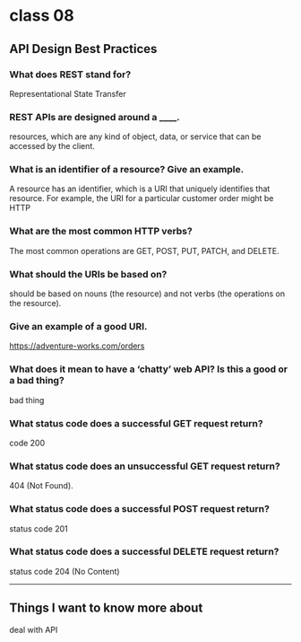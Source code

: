 # class 08

## API Design Best Practices

### What does REST stand for?
 Representational State Transfer
### REST APIs are designed around a ____.
 resources, which are any kind of object, data, or service that can be accessed by the client.
### What is an identifier of a resource? Give an example.
A resource has an identifier, which is a URI that uniquely identifies that resource. For example, the URI for a particular customer order might be HTTP
### What are the most common HTTP verbs?
The most common operations are GET, POST, PUT, PATCH, and DELETE.
### What should the URIs be based on?
should be based on nouns (the resource) and not verbs (the operations on the resource).
### Give an example of a good URI.
https://adventure-works.com/orders
### What does it mean to have a ‘chatty’ web API? Is this a good or a bad thing?
bad thing
### What status code does a successful GET request return?
 code 200
### What status code does an unsuccessful GET request return?
  404 (Not Found).
### What status code does a successful POST request return?
 status code 201
### What status code does a successful DELETE request return?
status code 204 (No Content)

---
## Things I want to know more about

deal with API 